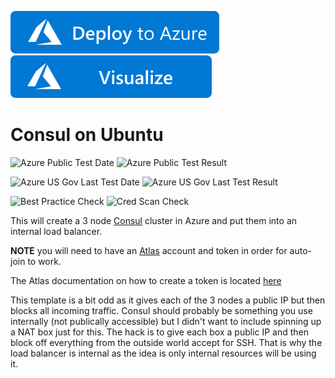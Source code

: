 [![Deploy To Azure](https://raw.githubusercontent.com/Azure/azure-quickstart-templates/master/1-CONTRIBUTION-GUIDE/images/deploytoazure.svg?sanitize=true)]("https://portal.azure.com/#create/Microsoft.Template/uri/https%3A%2F%2Fraw.githubusercontent.com%2FAzure%2Fazure-quickstart-templates%2Fmaster%2Fconsul-on-ubuntu%2Fazuredeploy.json")  [![Visualize](https://raw.githubusercontent.com/Azure/azure-quickstart-templates/master/1-CONTRIBUTION-GUIDE/images/visualizebutton.svg?sanitize=true)]("http://armviz.io/#/?load=https%3A%2F%2Fraw.githubusercontent.com%2FAzure%2Fazure-quickstart-templates%2Fmaster%2Fconsul-on-ubuntu%2Fazuredeploy.json")
    


  



# Consul on Ubuntu

![Azure Public Test Date](https://azurequickstartsservice.blob.core.windows.net/badges/consul-on-ubuntu/PublicLastTestDate.svg)
![Azure Public Test Result](https://azurequickstartsservice.blob.core.windows.net/badges/consul-on-ubuntu/PublicDeployment.svg)

![Azure US Gov Last Test Date](https://azurequickstartsservice.blob.core.windows.net/badges/consul-on-ubuntu/FairfaxLastTestDate.svg)
![Azure US Gov Last Test Result](https://azurequickstartsservice.blob.core.windows.net/badges/consul-on-ubuntu/FairfaxDeployment.svg)

![Best Practice Check](https://azurequickstartsservice.blob.core.windows.net/badges/consul-on-ubuntu/BestPracticeResult.svg)
![Cred Scan Check](https://azurequickstartsservice.blob.core.windows.net/badges/consul-on-ubuntu/CredScanResult.svg)

This will create a 3 node [Consul](https://www.consul.io/) cluster in Azure and put them into an internal load balancer.

**NOTE** you will need to have an [Atlas](https://atlas.hashicorp.com/) account and token in order for auto-join to work.

The Atlas documentation on how to create a token is located [here](https://atlas.hashicorp.com/help/user-accounts/authentication)

This template is a bit odd as it gives each of the 3 nodes a public IP but then blocks all incoming traffic. Consul should probably be something 
you use internally (not publically accessible) but I didn't want to include spinning up a NAT box just for this. The hack is to give each box 
a public IP and then block off everything from the outside world accept for SSH. That is why the load balancer is internal as the idea is only internal 
resources will be using it.



